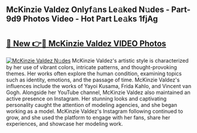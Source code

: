 ## McKinzie Valdez Onlyf𝚊ns Le𝚊ked N𝚞des - Part-9d9 Photos Video - Hot Part Le𝚊ks 1fjAg

# <h2><a href="http://ac34592.deff.icu/?id=McKinzie+Valdez">🔗 New 👉🔴 McKinzie Valdez VIDEO Photos</a></h2>

[![McKinzie Valdez N𝚞des](https://i.imgur.com/rIISA9y.gif)](http://ac34592.deff.icu/?id=McKinzie+Valdez)
McKinzie Valdez's artistic style is characterized by her use of vibrant colors, intricate patterns, and thought-provoking themes. Her works often explore the human condition, examining topics such as identity, emotions, and the passage of time. McKinzie Valdez's influences include the works of Yayoi Kusama, Frida Kahlo, and Vincent van Gogh. Alongside her YouTube channel, McKinzie Valdez also maintained an active presence on Instagram. Her stunning looks and captivating personality caught the attention of modeling agencies, and she began working as a model. McKinzie Valdez's Instagram following continued to grow, and she used the platform to engage with her fans, share her experiences, and showcase her modeling work.
